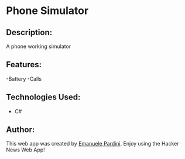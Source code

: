 # Phone Simulator

## Description:
A phone working simulator

## Features:
-Battery
-Calls

## Technologies Used:

- C#

## Author:

This web app was created by [Emanuele Pardini](http://emanuelepardini.altervista.org/).
Enjoy using the Hacker News Web App!
